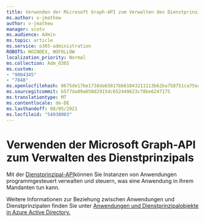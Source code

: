```yaml
---
title: Verwenden der Microsoft Graph-API zum Verwalten des Dienstprinzipals
ms.author: v-jmathew
author: v-jmathew
manager: scotv
ms.audience: Admin
ms.topic: article
ms.service: o365-administration
ROBOTS: NOINDEX, NOFOLLOW
localization_priority: Normal
ms.collection: Adm_O365
ms.custom:
- "9004345"
- "7848"
ms.openlocfilehash: 0675de17be1738da65017bb61043211113b62ba758751ca75ea4926683006e38
ms.sourcegitcommit: b5f7da89a650d2915dc652449623c78be6247175
ms.translationtype: MT
ms.contentlocale: de-DE
ms.lasthandoff: 08/05/2021
ms.locfileid: "54038003"
---
```

# <a name="use-microsoft-graph-api-to-manage-service-principal"></a>Verwenden der Microsoft Graph-API zum Verwalten des Dienstprinzipals

Mit der [Dienstprinzipal-API](https://docs.microsoft.com/graph/api/resources/serviceprincipal)können Sie Instanzen von Anwendungen programmgesteuert verwalten und steuern, was eine Anwendung in Ihrem Mandanten tun kann.

Weitere Informationen zur Beziehung zwischen Anwendungen und Dienstprinzipalen finden Sie unter [Anwendungen und Dienstprinzipalobjekte in Azure Active Directory.](https://docs.microsoft.com/azure/active-directory/develop/app-objects-and-service-principals)
